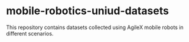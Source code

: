 # mobile-robotics-uniud-datasets
This repository contains datasets collected using AgileX mobile robots in different scenarios. 
